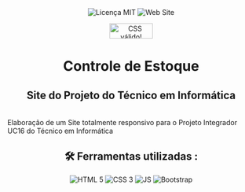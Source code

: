 
<div align="center">
  <img src="https://img.shields.io/github/license/andrescristian/JS-StockSystem.svg" alt="Licença MIT">
  <img src="https://img.shields.io/website-up-down-green-red/http/monip.org.svg" alt="Web Site">
  <p>
<a href="http://jigsaw.w3.org/css-validator/check/referer">
    <img style="border:0;width:88px;height:31px"
        src="http://jigsaw.w3.org/css-validator/images/vcss-blue"
        alt="CSS válido!" />
    </a>
</p>
     
</div>

<h1 align="center"> Controle de Estoque</h1>

<h2 align="center">Site do Projeto do Técnico em Informática</h2>
<br>
Elaboração de um Site totalmente responsivo para o Projeto Integrador UC16 do Técnico em Informática<br>

<h2 align="center">🛠 Ferramentas utilizadas :</h2>

<div align="center">
<img src="https://img.shields.io/badge/HTML5-E34F26?style=for-the-badge&logo=html5&logoColor=white" alt="HTML 5">
<img src="https://img.shields.io/badge/CSS3-1572B6?style=for-the-badge&logo=css3&logoColor=white" alt="CSS 3">
<img src="https://img.shields.io/badge/JavaScript-F7DF1E?style=for-the-badge&logo=javascript&logoColor=black" alt="JS">
<img src="https://img.shields.io/badge/Bootstrap-563D7C?style=for-the-badge&logo=bootstrap&logoColor=white" alt="Bootstrap">
</div>

